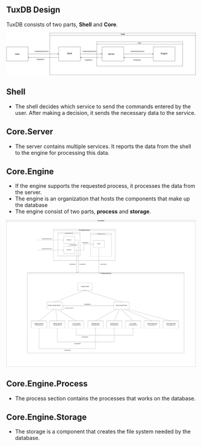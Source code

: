 ## TuxDB Design

  TuxDB consists of two parts, **Shell** and **Core**.

![](https://raw.githubusercontent.com/burakpadr/tuxdb/main/docs/design/media/tuxdb-general-design.jpeg)

## **Shell**
- The shell decides which service to send the commands entered by the user. After making a decision, it sends the necessary data to the service.  

## **Core.Server**

- The server contains multiple services. It reports the data from the shell to the engine for processing this data.

## **Core.Engine**

- If the engine supports the requested process, it processes the data from the server.
-   The engine is an organization that hosts the components that make up the database
- The engine consist of two parts, **process** and **storage**.

![](https://raw.githubusercontent.com/burakpadr/tuxdb/main/docs/design/media/core-engine-design.png)

## **Core.Engine.Process**

- The process section contains the processes that works on the database.

 ## **Core.Engine.Storage**

-   The storage is a component that creates the file system needed by the database.
